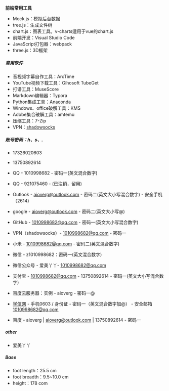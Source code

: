 **前端常用工具**

- Mock.js：模拟后台数据
- tree.js：生成文件树
- chart.js：图表工具。v-charts适用于vue的chart.js
- 前端开发：Visual Studio Code
- JavaScript打包器：webpack
- three.js：3D框架

##### 常用软件

- 音视频字幕自作工具：ArcTime
- YouTube视频下载工具：Gihosoft TubeGet
- 打谱工具：MuseScore
- Markdown编辑器：Typora
- Python集成工具：Anaconda
- Windows、office破解工具：KMS
- Adobe集合破解工具：amtemu
- 压缩工具：7-Zip
- VPN：[shadowsocks ](https://portal.shadowsocks.nz) 

##### 账号密码：h、s、.

- 17326020603
- 13750892614

- QQ - 1010998682 - 密码一(英文混合数字)
- QQ - 921075460 - (已注销，留用)
- Outlook - aioverg@outlook.com - 密码二(英文大小写混合数字) - 安全手机（2614）
- google - aioverg@outlook.com - 密码二(英文大小写@)
- GitHub - 1010998682@qq.com - 密码一(英文大小写混合数字)
- VPN（shadowsocks）-  1010998682@qq.com - 密码一
- 小米 - 1010998682@qq.com - 密码二(英文混合数字)
- 微信 - z1010998682：密码一(英文混合数字)
- 微信公众号 - 爱美丫丫- 1010998682@qq.com
- 支付宝 - 1010998682@qq.com - 13750892614 - 密码一(英文大小写混合数字)
- 百度云服务器：实例 - aioverg - 密码一@
- [学信网](https://account.chsi.com.cn/) - 手机0603 / 身份证 - 密码一（英文混合数字加@） - 安全邮箱 1010998682@qq.com
- 百度 - aioverg | aioverg@outlook.com | 13750892614 - 密码一

##### other

- 爱美丫丫

##### Base

- foot length：25.5 cm
- foot breadth：9.5~10.0 cm
- height：178 com

